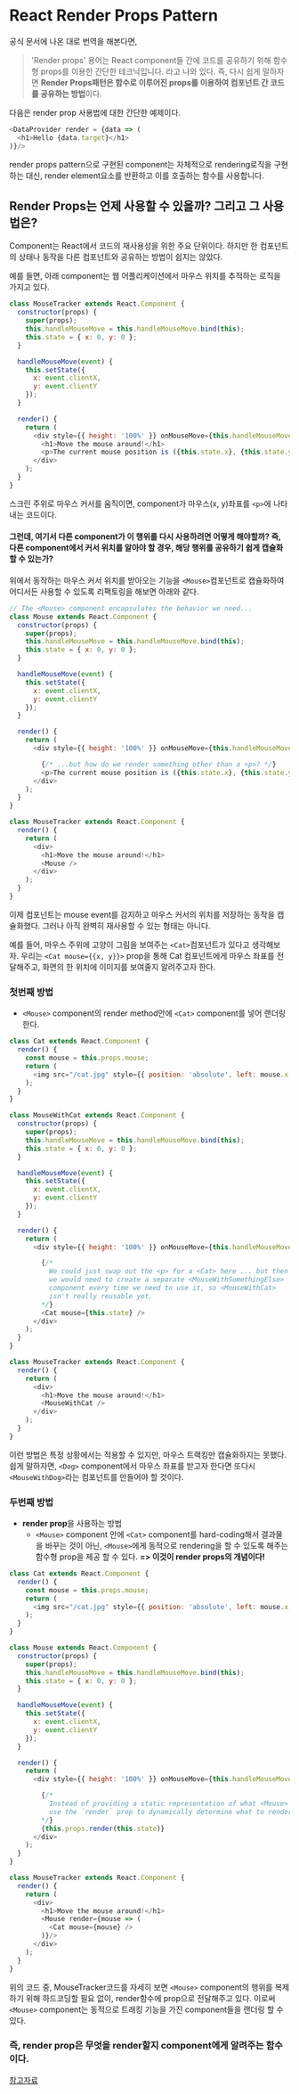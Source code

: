 # React Render Props Pattern
공식 문서에 나온 대로 번역을 해본다면,
> 'Render props' 용어는 React component들 간에 코드를 공유하기 위해 함수형 props를 이용한 간단한 테크닉입니다.
라고 나와 있다.
즉, 다시 쉽게 말하자면 **Render Props패턴은 함수로 이루어진 props를 이용하여 컴포넌트 간 코드를 공유하는 방법**이다.
  
다음은 render prop 사용법에 대한 간단한 예제이다.
```js
<DataProvider render = {data => (
  <h1>Hello {data.target}</h1>
)}/>
```
render props pattern으로 구현된 component는 자체적으로 rendering로직을 구현하는 대신, 
render element요소를 반환하고 이를 호출하는 함수를 사용합니다.

## Render Props는 언제 사용할 수 있을까? 그리고 그 사용법은?
Component는 React에서 코드의 재사용성을 위한 주요 단위이다. 하지만 한 컴포넌트의 상태나 동작을 다른 컴포넌트와 공유하는 방법이 쉽지는 않았다.
   
예를 들면, 아래 component는 웹 어플리케이션에서 마우스 위치를 추적하는 로직을 가지고 있다.
```js
class MouseTracker extends React.Component {
  constructor(props) {
    super(props);
    this.handleMouseMove = this.handleMouseMove.bind(this);
    this.state = { x: 0, y: 0 };
  }

  handleMouseMove(event) {
    this.setState({
      x: event.clientX,
      y: event.clientY
    });
  }

  render() {
    return (
      <div style={{ height: '100%' }} onMouseMove={this.handleMouseMove}>
        <h1>Move the mouse around!</h1>
        <p>The current mouse position is ({this.state.x}, {this.state.y})</p>
      </div>
    );
  }
}
```
스크린 주위로 마우스 커서를 움직이면, component가 마우스(x, y)좌표를 `<p>`에 나타내는 코드이다.
  
#### 그런데, 여기서 다른 component가 이 행위를 다시 사용하려면 어떻게 해야할까? 즉, 다른 component에서 커서 위치를 알아야 할 경우, 해당 행위를 공유하기 쉽게 캡슐화 할 수 있는가?
  
위에서 동작하는 마우스 커서 위치를 받아오는 기능을 `<Mouse>`컴포넌트로 캡슐화하여 어디서든 사용할 수 있도록 리팩토링을 해보면 아래와 같다.
  
```js
// The <Mouse> component encapsulates the behavior we need...
class Mouse extends React.Component {
  constructor(props) {
    super(props);
    this.handleMouseMove = this.handleMouseMove.bind(this);
    this.state = { x: 0, y: 0 };
  }

  handleMouseMove(event) {
    this.setState({
      x: event.clientX,
      y: event.clientY
    });
  }

  render() {
    return (
      <div style={{ height: '100%' }} onMouseMove={this.handleMouseMove}>

        {/* ...but how do we render something other than a <p>? */}
        <p>The current mouse position is ({this.state.x}, {this.state.y})</p>
      </div>
    );
  }
}

class MouseTracker extends React.Component {
  render() {
    return (
      <div>
        <h1>Move the mouse around!</h1>
        <Mouse />
      </div>
    );
  }
}
```

이제 <Mouse> 컴포넌트는 mouse event를 감지하고 마우스 커서의 위치를 저장하는 동작을 캡슐화했다.
그러나 아직 완벽히 재사용할 수 있는 형태는 아니다.
  
예를 들어, 마우스 주위에 고양이 그림을 보여주는 `<Cat>`컴포넌트가 있다고 생각해보자.
우리는 `<Cat mouse={{x, y}}>` prop을 통해 Cat 컴포넌트에게 마우스 좌표를 전달해주고, 화면의 한 위치에 이미지를 보여줄지 알려주고자 한다.
  
### 첫번째 방법
- `<Mouse>` component의 render method안에 `<Cat>` component를 넣어 랜더링한다.
```js
class Cat extends React.Component {
  render() {
    const mouse = this.props.mouse;
    return (
      <img src="/cat.jpg" style={{ position: 'absolute', left: mouse.x, top: mouse.y }} />
    );
  }
}

class MouseWithCat extends React.Component {
  constructor(props) {
    super(props);
    this.handleMouseMove = this.handleMouseMove.bind(this);
    this.state = { x: 0, y: 0 };
  }

  handleMouseMove(event) {
    this.setState({
      x: event.clientX,
      y: event.clientY
    });
  }

  render() {
    return (
      <div style={{ height: '100%' }} onMouseMove={this.handleMouseMove}>

        {/*
          We could just swap out the <p> for a <Cat> here ... but then
          we would need to create a separate <MouseWithSomethingElse>
          component every time we need to use it, so <MouseWithCat>
          isn't really reusable yet.
        */}
        <Cat mouse={this.state} />
      </div>
    );
  }
}

class MouseTracker extends React.Component {
  render() {
    return (
      <div>
        <h1>Move the mouse around!</h1>
        <MouseWithCat />
      </div>
    );
  }
}
```

이런 방법은 특정 상황에서는 적용할 수 있지만, 마우스 트랙킹만 캡슐화하지는 못했다.
쉽게 말하자면, `<Dog>` component에서 마우스 좌표를 받고자 한다면 또다시 `<MouseWithDog>`라는 컴포넌트를 만들어야 할 것이다.
  

### 두번째 방법
- **render prop**을 사용하는 방법 
  - `<Mouse>` component 안에 `<Cat>` component를 hard-coding해서 결과물을 바꾸는 것이 아닌, `<Mouse>`에게 동적으로 rendering을 할 수 있도록 해주는 함수형 prop을 제공 할 수 있다.
  **=> 이것이 render props의 개념이다!**
  
```js
class Cat extends React.Component {
  render() {
    const mouse = this.props.mouse;
    return (
      <img src="/cat.jpg" style={{ position: 'absolute', left: mouse.x, top: mouse.y }} />
    );
  }
}

class Mouse extends React.Component {
  constructor(props) {
    super(props);
    this.handleMouseMove = this.handleMouseMove.bind(this);
    this.state = { x: 0, y: 0 };
  }

  handleMouseMove(event) {
    this.setState({
      x: event.clientX,
      y: event.clientY
    });
  }

  render() {
    return (
      <div style={{ height: '100%' }} onMouseMove={this.handleMouseMove}>

        {/*
          Instead of providing a static representation of what <Mouse> renders,
          use the `render` prop to dynamically determine what to render.
        */}
        {this.props.render(this.state)}
      </div>
    );
  }
}

class MouseTracker extends React.Component {
  render() {
    return (
      <div>
        <h1>Move the mouse around!</h1>
        <Mouse render={mouse => (
          <Cat mouse={mouse} />
        )}/>
      </div>
    );
  }
}
```
  
위의 코드 중, MouseTracker코드를 자세히 보면 `<Mouse>` component의 행위를 복제하기 위해 하드코딩할 필요 없이, render함수에 prop으로 전달해주고 있다. 이로써 `<Mouse>` component는 동적으로 트래킹 기능을 가진 component들을 랜더링 할 수 있다.
  
### 즉, render prop은 무엇을 render할지 component에게 알려주는 함수이다.


[참고자료](https://medium.com/@dev_momo/react-render-props-pattern-1c53a6b9645c)
